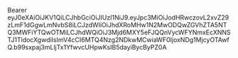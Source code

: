 Bearer eyJ0eXAiOiJKV1QiLCJhbGciOiJIUzI1NiJ9.eyJpc3MiOiJodHRwczovL2xvZ29zLmF1dGgwLmNvbS8iLCJzdWIiOiJhdXRoMHw1N2MwODQwZGVhZTA5NTQ3MWFiYTQwOTMiLCJhdWQiOiJ3Mjd6MXY5eFJQQnVycWFYNmxEcXNNSTJ1TldocXgwdiIsImV4cCI6MTQ4Nzg2NDkwMCwiaWF0IjoxNDg1MjcyOTAwfQ.b99sxpaj3mLljTx1YfwvcUHpwKsIB5dayiBycByPZ0A